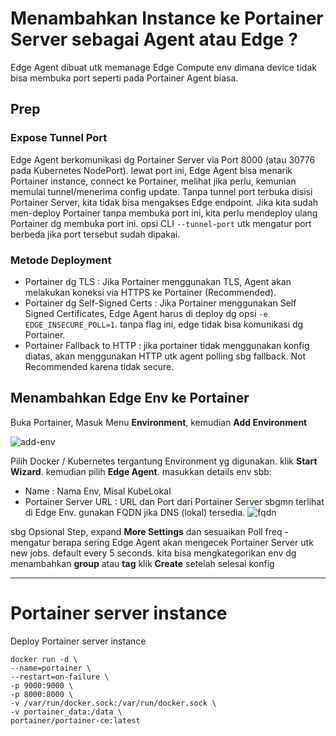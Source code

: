# Menambahkan Instance ke Portainer Server sebagai Agent atau Edge ?

Edge Agent dibuat utk memanage Edge Compute env dimana device tidak bisa membuka port
seperti pada Portainer Agent biasa.

## Prep

### Expose Tunnel Port

Edge Agent berkomunikasi dg Portainer Server via Port 8000 (atau 30776 pada Kubernetes NodePort).
lewat port ini, Edge Agent bisa menarik Portainer instance, connect ke Portainer, melihat jika perlu,
kemunian memulai tunnel/menerima config update. Tanpa tunnel port terbuka disisi Portainer Server, kita tidak
bisa mengakses Edge endpoint. Jika kita sudah men-deploy Portainer tanpa membuka port ini,
kita perlu mendeploy ulang Portainer dg membuka port ini. opsi CLI `--tunnel-port` utk mengatur port berbeda
jika port tersebut sudah dipakai.

### Metode Deployment

- Portainer dg TLS : Jika Portainer menggunakan TLS, Agent akan melakukan koneksi via HTTPS ke Portainer (Recommended).
- Portainer dg Self-Signed Certs : Jika Portainer menggunakan Self Signed Certificates, Edge Agent harus di deploy dg opsi `-e EDGE_INSECURE_POLL=1`.
  tanpa flag ini, edge tidak bisa komunikasi dg Portainer.
- Portainer Fallback to HTTP : jika portainer tidak menggunakan konfig diatas, akan menggunakan HTTP utk agent polling sbg fallback.
  Not Recommended karena tidak secure.
  
## Menambahkan Edge Env ke Portainer

Buka Portainer, Masuk Menu **Environment**, kemudian **Add Environment**

![add-env](https://2914113074-files.gitbook.io/~/files/v0/b/gitbook-x-prod.appspot.com/o/spaces%2FUeb1lPrWdn7TlqnXoAAC%2Fuploads%2FCN9PzdDVV5WbVUfQ35Hi%2F2.16-environments-add.gif?alt=media&token=4b9a1b8a-38a1-4e97-8b83-f3d7e906f450)

Pilih Docker / Kubernetes tergantung Environment yg digunakan. klik **Start Wizard**.
kemudian pilih **Edge Agent**. masukkan details env sbb:
- Name : Nama Env, Misal KubeLokal
- Portainer Server URL : URL dan Port dari Portainer Server sbgmn terlihat di Edge Env.
  gunakan FQDN jika DNS (lokal) tersedia.
![fqdn](https://2914113074-files.gitbook.io/~/files/v0/b/gitbook-x-prod.appspot.com/o/spaces%2FUeb1lPrWdn7TlqnXoAAC%2Fuploads%2Fu263JgzO29fvsS7nWLZ9%2F2.15-settings-env-addenv-edge-name.png?alt=media&token=05bdd712-44b8-44cb-b86b-c86047349872)

sbg Opsional Step, expand **More Settings** dan sesuaikan Poll freq - mengatur berapa sering Edge Agent
akan mengecek Portainer Server utk new jobs. default every 5 seconds.
kita bisa mengkategorikan env dg menambahkan **group** atau **tag**
klik **Create** setelah selesai konfig

---

# Portainer server instance

Deploy Portainer server instance

```
docker run -d \
--name=portainer \
--restart=on-failure \
-p 9000:9000 \
-p 8000:8000 \
-v /var/run/docker.sock:/var/run/docker.sock \
-v portainer_data:/data \
portainer/portainer-ce:latest
```

